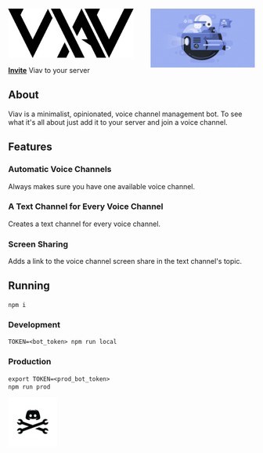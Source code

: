 <img src="./img/logo_trans_black.png" height="100" /><img src="./img/hack_wump_ship.png" height="120" align="right" />

[**Invite**](https://discordapp.com/oauth2/authorize?client_id=446151195338473485&permissions=16&scope=bot) Viav to your server

## About

Viav is a minimalist, opinionated, voice channel management bot. To see what it's all about just add it to your server and join a voice channel.

## Features

### Automatic Voice Channels

Always makes sure you have one available voice channel.

### A Text Channel for Every Voice Channel

Creates a text channel for every voice channel.

### Screen Sharing

Adds a link to the voice channel screen share in the text channel's topic.

## Running

```
npm i
```

### Development

```
TOKEN=<bot_token> npm run local
```

### Production

```
export TOKEN=<prod_bot_token>
npm run prod
```

<img src="./img/hack_pirate_black.png" height="100" />
